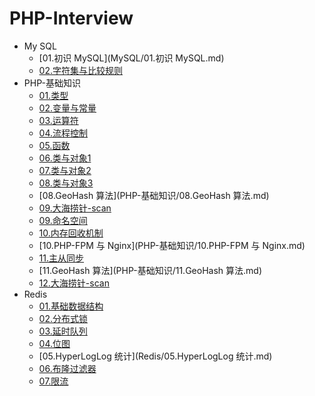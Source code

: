 # PHP-Interview

- My SQL
  * [01.初识 MySQL](MySQL/01.初识 MySQL.md)
  * [02.字符集与比较规则](MySQL/02.字符集与比较规则.md)
- PHP-基础知识
  * [01.类型](PHP-基础知识/01.类型.md)
  * [02.变量与常量](PHP-基础知识/02.变量与常量.md)
  * [03.运算符](PHP-基础知识/03.运算符.md)
  * [04.流程控制](PHP-基础知识/04.流程控制.md)
  * [05.函数](PHP-基础知识/05.函数.md)
  * [06.类与对象1](PHP-基础知识/06.类与对象1.md)
  * [07.类与对象2](PHP-基础知识/07.类与对象2.md)
  * [08.类与对象3](PHP-基础知识/08.类与对象3.md)
  * [08.GeoHash 算法](PHP-基础知识/08.GeoHash 算法.md)
  * [09.大海捞针-scan](PHP-基础知识/09.大海捞针-scan.md)
  * [09.命名空间](PHP-基础知识/09.命名空间.md)
  * [10.内存回收机制](PHP-基础知识/10.内存回收机制.md)
  * [10.PHP-FPM 与 Nginx](PHP-基础知识/10.PHP-FPM 与 Nginx.md)
  * [11.主从同步](PHP-基础知识/11.主从同步.md)
  * [11.GeoHash 算法](PHP-基础知识/11.GeoHash 算法.md)
  * [12.大海捞针-scan](PHP-基础知识/12.大海捞针-scan.md)
- Redis
  * [01.基础数据结构](Redis/01.基础数据结构.md)
  * [02.分布式锁](Redis/02.分布式锁.md)
  * [03.延时队列](Redis/03.延时队列.md)
  * [04.位图](Redis/04.位图.md)
  * [05.HyperLogLog 统计](Redis/05.HyperLogLog 统计.md)
  * [06.布隆过滤器](Redis/06.布隆过滤器.md)
  * [07.限流](Redis/07.限流.md)
